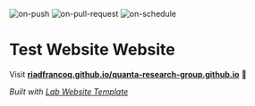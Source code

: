 
  ![on-push](../../actions/workflows/on-push.yaml/badge.svg)
  ![on-pull-request](../../actions/workflows/on-pull-request.yaml/badge.svg)
  ![on-schedule](../../actions/workflows/on-schedule.yaml/badge.svg)

  # Test Website Website

  Visit **[riadfrancoq.github.io/quanta-research-group.github.io](https://riadfrancoq.github.io/quanta-research-group.github.io)** 🚀

  _Built with [Lab Website Template](https://greene-lab.gitbook.io/lab-website-template-docs)_
